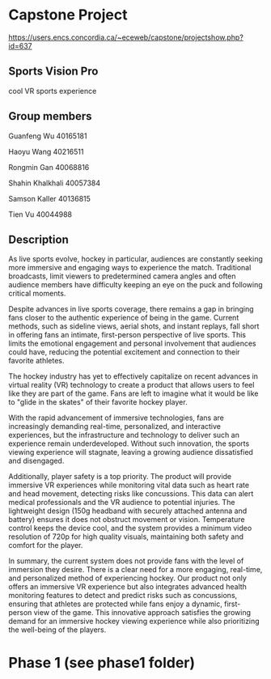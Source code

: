 # Capstone Project
https://users.encs.concordia.ca/~eceweb/capstone/projectshow.php?id=637

Sports Vision Pro
--
cool VR sports experience

Group members
--

Guanfeng Wu		40165181

Haoyu Wang		40216511

Rongmin Gan		40068816

Shahin Khalkhali	40057384

Samson Kaller		40136815

Tien Vu		40044988

Description 
--
As live sports evolve, hockey in particular, audiences are constantly seeking more immersive and engaging ways to experience the match. Traditional broadcasts, limit viewers to predetermined camera angles and often audience members have difficulty keeping an eye on the puck and following critical moments.

Despite advances in live sports coverage, there remains a gap in bringing fans closer to the authentic experience of being in the game. Current methods, such as sideline views, aerial shots, and instant replays, fall short in offering fans an intimate, first-person perspective of live sports. This limits the emotional engagement and personal involvement that audiences could have, reducing the potential excitement and connection to their favorite athletes.

The hockey industry has yet to effectively capitalize on recent advances in virtual reality (VR) technology to create a product that allows users to feel like they are part of the game. Fans are left to imagine what it would be like to "glide in the skates" of their favorite hockey player.

With the rapid advancement of immersive technologies, fans are increasingly demanding real-time, personalized, and interactive experiences, but the infrastructure and technology to deliver such an experience remain underdeveloped. Without such innovation, the sports viewing experience will stagnate, leaving a growing audience dissatisfied and disengaged.

Additionally, player safety is a top priority. The product will provide immersive VR experiences while monitoring vital data such as heart rate and head movement, detecting risks like concussions. This data can alert medical professionals and the VR audience to potential injuries. The lightweight design (150g headband with securely attached antenna and battery) ensures it does not obstruct movement or vision. Temperature control keeps the device cool, and the system provides a minimum video resolution of 720p for high quality visuals, maintaining both safety and comfort for the player.

In summary, the current system does not provide fans with the level of immersion they desire. There is a clear need for a more engaging, real-time, and personalized method of experiencing hockey. Our product not only offers an immersive VR experience but also integrates advanced health monitoring features to detect and predict risks such as concussions, ensuring that athletes are protected while fans enjoy a dynamic, first-person view of the game. This innovative approach satisfies the growing demand for an immersive hockey viewing experience while also prioritizing the well-being of the players.

Phase 1 (see phase1 folder)
==
